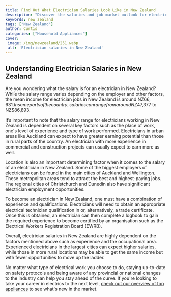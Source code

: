 ```yaml
---
title: Find Out What Electrician Salaries Look Like in New Zealand
description: "Discover the salaries and job market outlook for electricians in New Zealand Fromtraining to professionall salaries and job outlook this blog post has it all Dont miss this comprehensive look of the electrician career in NZ"
keywords: new zealand
tags: ["New Zealand"]
author: Curtis
categories: ["Household Appliances"]
cover: 
 image: /img/newzealand/251.webp
 alt: 'Electrician salaries in New Zealand'
---
```

## Understanding Electrician Salaries in New Zealand 

Are you wondering what the salary is for an electrician in New Zealand? While the salary range varies depending on the employer and other factors, the mean income for electrician jobs in New Zealand is around NZ$66,631. In some parts of the country, salaries can range from around NZ$47,377 to NZ$86,893. 

It’s important to note that the salary range for electricians working in New Zealand is dependent on several key factors such as the place of work, one's level of experience and type of work performed. Electricians in urban areas like Auckland can expect to have greater earning potential than those in rural parts of the country. An electrician with more experience in commercial and construction projects can usually expect to earn more as well.

Location is also an important determining factor when it comes to the salary of an electrician in New Zealand. Some of the biggest employers of electricians can be found in the main cities of Auckland and Wellington. These metropolitan areas tend to attract the best and highest-paying jobs. The regional cities of Christchurch and Dunedin also have significant electrician employment opportunities.

To become an electrician in New Zealand, one must have a combination of experience and qualifications. Electricians will need to obtain an appropriate electrical technician qualification in or, alternatively, a trade certificate. Once this is obtained, an electrician can then complete a logbook to gain the required experience to become certified by an organisation such as the Electrical Workers Registration Board (EWRB).

Overall, electrician salaries in New Zealand are highly dependent on the factors mentioned above such as experience and the occupational area. Experienced electricians in the largest cities can expect higher salaries, while those in more rural locations may be able to get the same income but with fewer opportunities to move up the ladder. 

No matter what type of electrical work you choose to do, staying up-to-date on safety protocols and being aware of any provincial or national changes to the industry can help you stay ahead of the curve. If you're looking to take your career in electrics to the next level, [check out our overview of top appliances](./pages/appliance-overview) to see what's new in the market.
